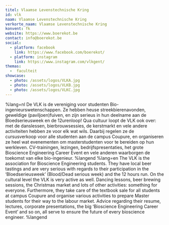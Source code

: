```yaml
---
titel: Vlaamse Levenstechnische Kring
id: vlk
naam: Vlaamse Levenstechnische Kring
verkorte_naam: Vlaamse Levenstechnische Kring
konvent: fk
website: https://www.boerekot.be
contact: info@boerekot.be
social:
  - platform: facebook
    link: https://www.facebook.com/boerekot/
  - platform: instagram
    link: https://www.instagram.com/vlkgent/
themas:
  -  faculteit
showcase:
  - photo: /assets/logos/VLKA.jpg
  - photo: /assets/logos/VLKB.jpg
  - photo: /assets/logos/VLKC.jpg
---
```

%lang=nl De VLK is de vereniging voor studenten Bio-ingenieurswetenschappen. Ze hebben heuse streekbierenavonden, geweldige (paviljoen)fuiven, en zijn serieus in hun deelname aan de Bloedserieusweek en de 12urenloop! Qua cultuur loopt de VLK ook over: met de danslessen, bierbrouwsessies, de kerstmarkt en vele andere activiteiten hebben ze voor elk wat wils. Daarbij regelen ze de cursusverkoop voor alle studenten aan de campus Coupure, en organiseren ze heel wat evenementen om masterstudenten voor te bereiden op hun werkleven. CV-trainingen, lezingen, bedrijfspresentaties, het grote Bioscience Engineering Career Event en vele anderen waarborgen de toekomst van elke bio-ingenieur. %langend %lang=en The VLK is the association for Bioscience Engineering students. They have local beer tastings and are very serious with regards to their participation in the ‘Bloedserieusweek’ (Blood/Dead serious week) and the 12 hours run. On the cultural level the VLK is very active as well. Dancing lessons, beer brewing sessions, the Christmas market and lots of other activities: something for everyone. Furthermore, they take care of the textbook sale for all students at campus Coupure and organise various activities to prepare Master students for their way to the labour market. Advice regarding their resume, lectures, corporate presentations, the big ‘Bioscience Engineering Career Event’ and so on, all serve to ensure the future of every bioscience engineer. %langend
